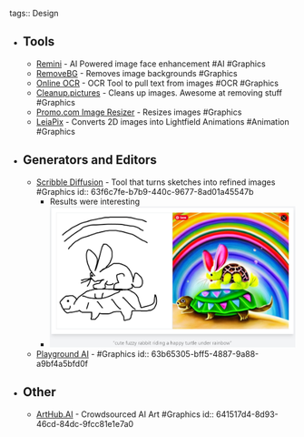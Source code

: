 tags:: Design

- ## Tools
	- [Remini](https://app.remini.ai) - AI Powered image face enhancement #AI #Graphics
	- [RemoveBG](https://www.remove.bg/) - Removes image backgrounds #Graphics
	- [Online OCR](https://www.onlineocr.net/) - OCR Tool to pull text from images #OCR #Graphics
	- [Cleanup.pictures](https://cleanup.pictures/) - Cleans up  images. Awesome at removing stuff #Graphics
	- [Promo.com Image Resizer](https://promo.com/tools/image-resizer/) - Resizes images #Graphics
	- [LeiaPix](https://convert.leiapix.com/) - Converts 2D images into Lightfield Animations #Animation #Graphics
- ## Generators and Editors
	- [Scribble Diffusion](https://scribblediffusion.com/) - Tool that turns sketches into refined images #Graphics
	  id:: 63f6c7fe-b7b9-440c-9677-8ad01a45547b
		- Results were interesting
		- ![image.png](../assets/image_1677117753752_0.png)
	- [Playground AI](https://playgroundai.com/) - #Graphics
	  id:: 63b65305-bff5-4887-9a88-a9bf4a5bfd0f
- ## Other
	- [ArtHub.AI](https://arthub.ai/) - Crowdsourced AI Art #Graphics
	  id:: 641517d4-8d93-46cd-84dc-9fcc81e1e7a0